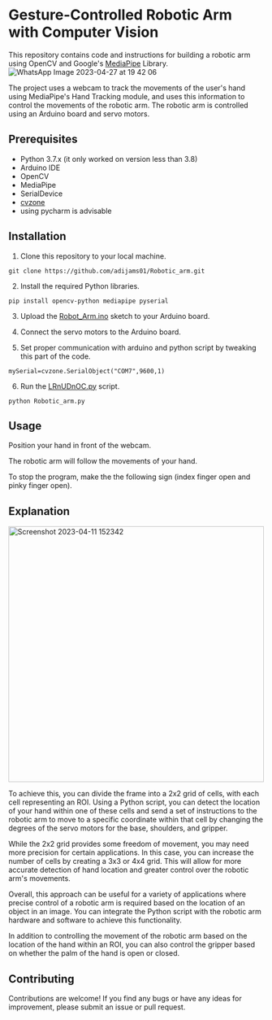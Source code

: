 # Gesture-Controlled Robotic Arm with Computer Vision
This repository contains code and instructions for building a robotic arm using OpenCV and Google's [MediaPipe](https://github.com/google/mediapipe) Library.
![WhatsApp Image 2023-04-27 at 19 42 06](https://user-images.githubusercontent.com/92617405/235080276-08239046-eb2b-40d8-b71d-ac5502dca4f0.jpg)


The project uses a webcam to track the movements of the user's hand using MediaPipe's Hand Tracking module, and uses this information to control the movements of the robotic arm. The robotic arm is controlled using an Arduino board and servo motors.

## Prerequisites
* Python 3.7.x (it only worked on version less than 3.8)
* Arduino IDE
* OpenCV
* MediaPipe
* SerialDevice
* [cvzone](https://github.com/cvzone/cvzone)
* using pycharm is advisable

## Installation
1. Clone this repository to your local machine.
```
git clone https://github.com/adijams01/Robotic_arm.git
```
2. Install the required Python libraries.
```
pip install opencv-python mediapipe pyserial
```
3. Upload the [Robot_Arm.ino](https://github.com/adijams01/Robotic_arm/blob/main/2x2%20Grid%20Robotic%20Arm/Robot_Arm.ino) sketch to your Arduino board.

4. Connect the servo motors to the Arduino board.

5. Set proper communication with arduino and python script by tweaking this part of the code.
```
mySerial=cvzone.SerialObject("COM7",9600,1)
```


6. Run the [LRnUDnOC.py](https://github.com/adijams01/Robotic_arm/blob/main/2x2%20Grid%20Robotic%20Arm/LRnUDnOC.py) script.

```
python Robotic_arm.py
```
## Usage
Position your hand in front of the webcam.

The robotic arm will follow the movements of your hand.

To stop the program, make the the following sign (index finger open and pinky finger open).

## Explanation

<img width="503" alt="Screenshot 2023-04-11 152342" src="https://user-images.githubusercontent.com/92617405/231125223-7d162a43-233b-424c-8401-e9e70664cf9d.png">

To achieve this, you can divide the frame into a 2x2 grid of cells, with each cell representing an ROI. Using a Python script, you can detect the location of your hand within one of these cells and send a set of instructions to the robotic arm to move to a specific coordinate within that cell by changing the degrees of the servo motors for the base, shoulders, and gripper.

While the 2x2 grid provides some freedom of movement, you may need more precision for certain applications. In this case, you can increase the number of cells by creating a 3x3 or 4x4 grid. This will allow for more accurate detection of hand location and greater control over the robotic arm's movements.

Overall, this approach can be useful for a variety of applications where precise control of a robotic arm is required based on the location of an object in an image. You can integrate the Python script with the robotic arm hardware and software to achieve this functionality.

In addition to controlling the movement of the robotic arm based on the location of the hand within an ROI, you can also control the gripper based on whether the palm of the hand is open or closed.

## Contributing
Contributions are welcome! If you find any bugs or have any ideas for improvement, please submit an issue or pull request.




